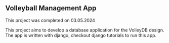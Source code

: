 ## Volleyball Management App

This project was completed on 03.05.2024

This project aims to develop a database application for the VolleyDB design.
The app is written with django, checkout django tutorials to run this app.

